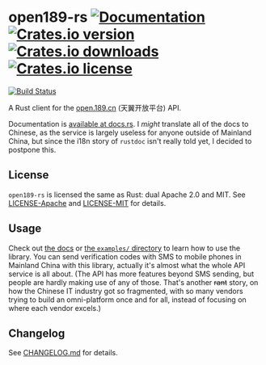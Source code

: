 # open189-rs  [![Documentation](https://docs.rs/open189/badge.svg)][docs-rs] [![Crates.io version](https://img.shields.io/crates/v/open189.svg)][cratesio] [![Crates.io downloads](https://img.shields.io/crates/dv/open189.svg)][cratesio] [![Crates.io license](https://img.shields.io/crates/l/open189.svg)](#License)

[![Build Status](https://img.shields.io/travis/xen0n/open189-rs/develop.svg)](https://travis-ci.org/xen0n/open189-rs)

A Rust client for the [open.189.cn] (天翼开放平台) API.

Documentation is [available at docs.rs][docs-rs]. I *might* translate all of
the docs to Chinese, as the service is largely useless for anyone outside of
Mainland China, but since the i18n story of `rustdoc` isn't really told yet,
I decided to postpone this.

[open.189.cn]: http://open.189.cn
[cratesio]: https://crates.io/crates/open189
[docs-rs]: https://docs.rs/open189


## License

`open189-rs` is licensed the same as Rust: dual Apache 2.0 and MIT. See
[LICENSE-Apache](./LICENSE-Apache) and [LICENSE-MIT](./LICENSE-MIT) for details.


## Usage

Check out [the docs][docs-rs] or [the `examples/` directory](./examples) to
learn how to use the library. You can send verification codes with SMS to
mobile phones in Mainland China with this library, actually it's almost what the
whole API service is all about. (The API has more features beyond SMS sending,
but people are hardly making use of any of those. That's another ~~rant~~ story,
on how the Chinese IT industry got so fragmented, with so many vendors trying
to build an omni-platform once and for all, instead of focusing on where each
vendor excels.)


## Changelog

See [CHANGELOG.md](./CHANGELOG.md) for details.


<!-- vim:set ai et ts=4 sw=4 sts=4 fenc=utf-8: -->
